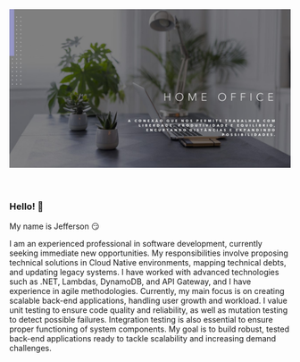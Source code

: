 <img src="https://github.com/Jeffconexion/Jeffconexion/blob/main/home.jpg">

<!--<a href="https://thamiavicente.github.io/"><img align="left" src="https://github.com/Jeffconexion/Jeffconexion/blob/main/home.png"/></a> -->
<!--  <a href="https://www.linkedin.com/in/jeffsantosti/"><img align="left" src="https://github.com/Jeffconexion/Jeffconexion/blob/main/linkedin.png"/></a> -->
<!--<a href="https://medium.com/@thamiavicente"><img align="left" src="https://github.com/thamiavicente/thamiavicente/blob/master/assets/img/medium.png"/></a> -->
<!--<a href="https://www.behance.net/thamiavicente"><img align="left" src="https://github.com/thamiavicente/thamiavicente/blob/master/assets/img/behance.png"/></a> -->
<!--<a href="https://vimeo.com/thamiavicente"><img align="left" src="https://github.com/thamiavicente/thamiavicente/blob/master/assets/img/vimeo.png"/></a> -->
<!--<a href="https://www.instagram.com/tavcodeart/"><img align="left" src="https://github.com/thamiavicente/thamiavicente/blob/master/assets/img/insta.png"/></a> -->


<br>
<br>
<br>

### Hello! 👋

My name is Jefferson 😏

I am an experienced professional in software development, currently seeking immediate new opportunities. My responsibilities involve proposing technical solutions in Cloud Native environments, mapping technical debts, and updating legacy systems. I have worked with advanced technologies such as .NET, Lambdas, DynamoDB, and API Gateway, and I have experience in agile methodologies. Currently, my main focus is on creating scalable back-end applications, handling user growth and workload. I value unit testing to ensure code quality and reliability, as well as mutation testing to detect possible failures. Integration testing is also essential to ensure proper functioning of system components. My goal is to build robust, tested back-end applications ready to tackle scalability and increasing demand challenges.
